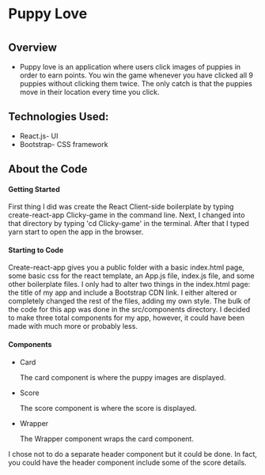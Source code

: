 <h1>Puppy Love<h1>

<h2>Overview</h2>
<ul>
  <li>Puppy love is an application where users click images of puppies in order to earn points. You win the game whenever you have clicked all 9 puppies without clicking them twice. The only catch is that the puppies move in their location every time you click. </li>
</ul>

<h2>Technologies Used:</h2>
<ul>
  <li>React.js- UI</li>
  <li>Bootstrap- CSS framework</li>
</ul>

<h2>About the Code</h2>
<h4>Getting Started</h4>
<p>First thing I did was create the React Client-side boilerplate by typing create-react-app Clicky-game in the command line.  Next, I changed into that directory by typing 'cd Clicky-game' in the terminal. After that I typed yarn start to open the app in the browser.</p>
<h4>Starting to Code</h4>
<p>Create-react-app gives you a public folder with a basic index.html page, some basic css for the react template, an App.js file, index.js file, and some other boilerplate files.  I only had to alter two things in the index.html page: the title of my app and include a Bootstrap CDN link. I either altered or completely changed the rest of the files, adding my own style.  The bulk of the code for this app was done in the src/components directory.  I decided to make three total components for my app, however, it could have been made with much more or probably less.</p>
<h4>Components</h4>
<ul>
  <li>Card
      <p>The card component is where the puppy images are displayed.</p>
  </li>
  <li>Score
    <p>The score component is where the score is displayed.</p>
  </li>
  <li>Wrapper
    <p>The Wrapper component wraps the card component.</p>
  </li>
</ul>
<p>I chose not to do a separate header component but it could be done.  In fact, you could have the header component include some of the score details.</p>


